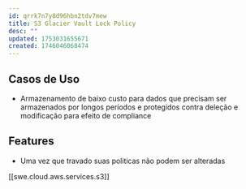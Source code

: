 ```yaml
---
id: qrrk7n7y8d96hbn2tdv7mew
title: S3 Glacier Vault Lock Policy
desc: ""
updated: 1753031655671
created: 1746046068474
---
```


## Casos de Uso

- Armazenamento de baixo custo para dados que precisam ser armazenados por longos períodos e protegidos contra deleção e modificação para efeito de compliance

## Features

- Uma vez que travado suas politicas não podem ser alteradas

[[swe.cloud.aws.services.s3]]
